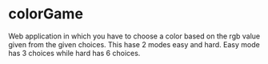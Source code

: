 # colorGame
Web application in which you have to choose a color based on the rgb value given from the given choices. This hase 2 modes easy and hard. Easy mode has 3 choices while hard has 6 choices.
